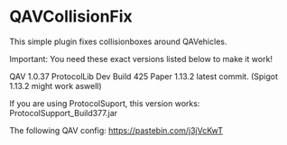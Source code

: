 QAVCollisionFix
==========

This simple plugin fixes collisionboxes around QAVehicles.

Important: You need these exact versions listed below to make it work!

QAV 1.0.37
ProtocolLib Dev Build 425
Paper 1.13.2 latest commit. (Spigot 1.13.2 might work aswell)

If you are using ProtocolSuport, this version works: ProtocolSupport_Build377.jar

The following QAV config:
https://pastebin.com/j3jVcKwT
